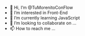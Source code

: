 - 👋 Hi, I’m @TuMorenitoConFlow
- 👀 I’m interested in Front-End 
- 🌱 I’m currently learning JavaScript
- 💞️ I’m looking to collaborate on ...
- 📫 How to reach me ...

<!---
TuMorenitoConFlow/TuMorenitoConFlow is a ✨ special ✨ repository because its `README.md` (this file) appears on your GitHub profile.
You can click the Preview link to take a look at your changes.
--->
